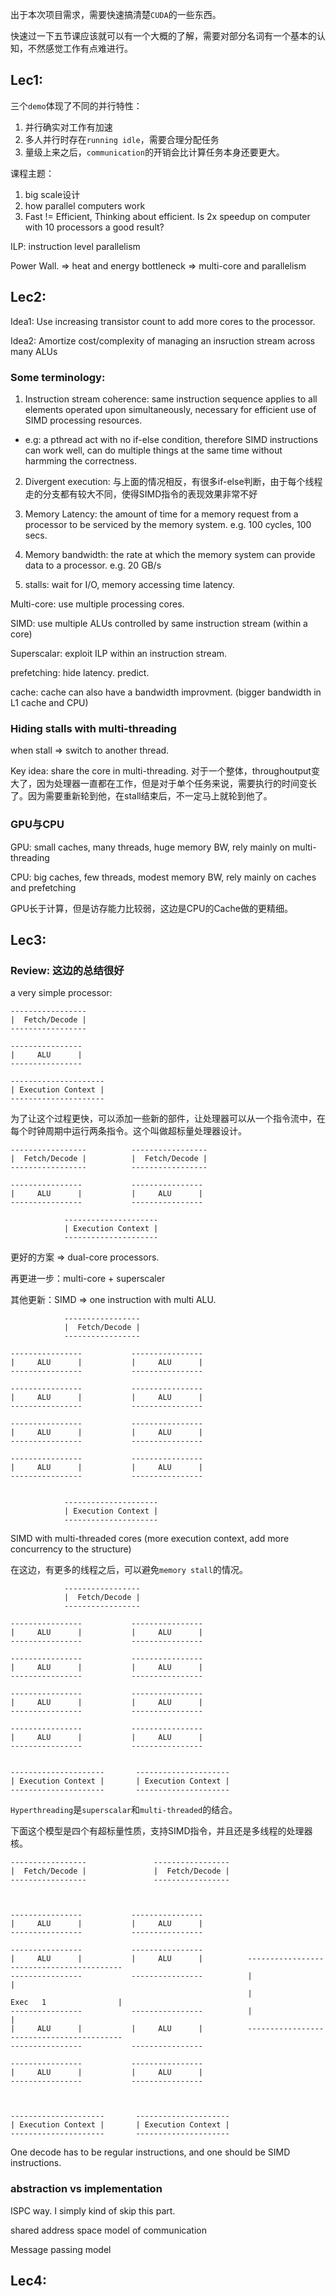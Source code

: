 出于本次项目需求，需要快速搞清楚`CUDA`的一些东西。

快速过一下五节课应该就可以有一个大概的了解，需要对部分名词有一个基本的认知，不然感觉工作有点难进行。

## Lec1:
三个`demo`体现了不同的并行特性：
1. 并行确实对工作有加速
2. 多人并行时存在`running idle`，需要合理分配任务
3. 量级上来之后，`communication`的开销会比计算任务本身还要更大。

课程主题：
1. big scale设计
2. how parallel computers work
3. Fast != Efficient, Thinking about efficient. Is 2x speedup on computer with 10 processors a good result?

ILP: instruction level parallelism

Power Wall. => heat and energy bottleneck => multi-core and parallelism
## Lec2:
Idea1: Use increasing transistor count to add more cores to the processor.

Idea2: Amortize cost/complexity of managing an insruction stream across many ALUs

### Some terminology:
1. Instruction stream coherence: same instruction sequence applies to all elements operated upon simultaneously, necessary for efficient use of SIMD processing resources.

- e.g: a pthread act with no if-else condition, therefore SIMD instructions can work well, can do multiple things at the same time without harmming the correctness.

2. Divergent execution: 与上面的情况相反，有很多if-else判断，由于每个线程走的分支都有较大不同，使得SIMD指令的表现效果非常不好

3. Memory Latency: the amount of time for a memory request from a processor to be serviced by the memory system. e.g. 100 cycles, 100 secs.

4. Memory bandwidth: the rate at which the memory system can provide data to a processor. e.g. 20 GB/s

5. stalls: wait for I/O, memory accessing time latency.
  
Multi-core: use multiple processing cores.

SIMD: use multiple ALUs controlled by same instruction stream (within a core)

Superscalar: exploit ILP within an instruction stream.

prefetching: hide latency. predict.

cache: cache can also have a bandwidth improvment. (bigger bandwidth in L1 cache and CPU)

### Hiding stalls with multi-threading
when stall => switch to another thread.

Key idea: share the core in multi-threading. 对于一个整体，throughoutput变大了，因为处理器一直都在工作，但是对于单个任务来说，需要执行的时间变长了。因为需要重新轮到他，在stall结束后，不一定马上就轮到他了。

### GPU与CPU
GPU: small caches, many threads, huge memory BW, rely mainly on multi-threading

CPU: big caches, few threads, modest memory BW, rely mainly on caches and prefetching

GPU长于计算，但是访存能力比较弱，这边是CPU的Cache做的更精细。
## Lec3:
### Review: 这边的总结很好
a very simple processor:
```
-----------------
|  Fetch/Decode |
-----------------

----------------
|     ALU      |
----------------

---------------------
| Execution Context |
---------------------
```
为了让这个过程更快，可以添加一些新的部件，让处理器可以从一个指令流中，在每个时钟周期中运行两条指令。这个叫做超标量处理器设计。

```
-----------------          -----------------               
|  Fetch/Decode |          |  Fetch/Decode |
-----------------          -----------------

----------------           ---------------- 
|     ALU      |           |     ALU      |
----------------           ----------------

            ---------------------
            | Execution Context |
            ---------------------
```

更好的方案 => dual-core processors.

再更进一步：multi-core + superscaler

其他更新：SIMD => one instruction with multi ALU.
```
            -----------------
            |  Fetch/Decode |
            -----------------

----------------           ---------------- 
|     ALU      |           |     ALU      |
----------------           ----------------

----------------           ---------------- 
|     ALU      |           |     ALU      |
----------------           ----------------

----------------           ---------------- 
|     ALU      |           |     ALU      |
----------------           ----------------

----------------           ---------------- 
|     ALU      |           |     ALU      |
----------------           ----------------


            ---------------------
            | Execution Context |
            ---------------------
```
SIMD with multi-threaded cores (more execution context, add more concurrency to the structure)

在这边，有更多的线程之后，可以避免`memory stall`的情况。
```
            -----------------
            |  Fetch/Decode |
            -----------------

----------------           ---------------- 
|     ALU      |           |     ALU      |
----------------           ----------------

----------------           ---------------- 
|     ALU      |           |     ALU      |
----------------           ----------------

----------------           ---------------- 
|     ALU      |           |     ALU      |
----------------           ----------------

----------------           ---------------- 
|     ALU      |           |     ALU      |
----------------           ----------------


---------------------       ---------------------
| Execution Context |       | Execution Context |
---------------------       ---------------------
```
`Hyperthreading`是`superscalar`和`multi-threaded`的结合。

下面这个模型是四个有超标量性质，支持SIMD指令，并且还是多线程的处理器核。
```
-----------------               -----------------
|  Fetch/Decode |               |  Fetch/Decode |
-----------------               -----------------



----------------           ---------------- 
|     ALU      |           |     ALU      |
----------------           ----------------

----------------           ---------------- 
|     ALU      |           |     ALU      |          ------------------------------------------
----------------           ----------------          |                                        |
                                                     |                Exec   1                |
----------------           ----------------          |                                        |
|     ALU      |           |     ALU      |          ------------------------------------------
----------------           ----------------

----------------           ---------------- 
|     ALU      |           |     ALU      |
----------------           ----------------



---------------------       ---------------------
| Execution Context |       | Execution Context |
---------------------       ---------------------
```
One decode has to be regular instructions, and one should be SIMD instructions.

### abstraction vs implementation
ISPC way. I simply kind of skip this part.

shared address space model of communication

Message passing model

## Lec4:
